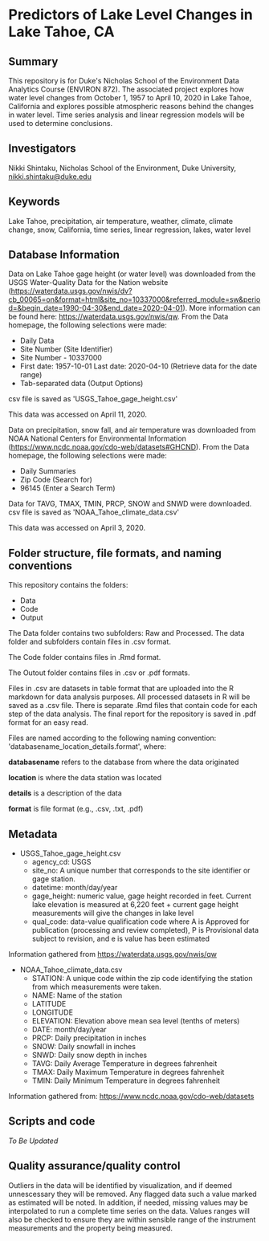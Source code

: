 # Predictors of Lake Level Changes in Lake Tahoe, CA

## Summary

This repository is for Duke's Nicholas School of the Environment Data Analytics Course (ENVIRON 872). The associated project explores how water level changes from October 1, 1957 to April 10, 2020 in Lake Tahoe, California and explores possible atmospheric reasons behind the changes in water level. Time series analysis and linear regression models will be used to determine conclusions. 

## Investigators

Nikki Shintaku, Nicholas School of the Environment, Duke University, nikki.shintaku@duke.edu 

## Keywords

Lake Tahoe, precipitation, air temperature, weather, climate, climate change, snow, California, time series, linear regression, lakes, water level

## Database Information

Data on Lake Tahoe gage height (or water level) was downloaded from the USGS Water-Quality Data for the Nation website (https://waterdata.usgs.gov/nwis/dv?cb_00065=on&format=html&site_no=10337000&referred_module=sw&period=&begin_date=1990-04-30&end_date=2020-04-01). More information can be found here: https://waterdata.usgs.gov/nwis/qw. 
From the Data homepage, the following selections were made:
* Daily Data
* Site Number (Site Identifier)
* Site Number - 10337000
* First date: 1957-10-01 Last date: 2020-04-10 (Retrieve data for the date range)
* Tab-separated data (Output Options)

csv file is saved as 'USGS_Tahoe_gage_height.csv'

This data was accessed on April 11, 2020. 

Data on precipitation, snow fall, and air temperature was downloaded from NOAA National Centers for Environmental Information (https://www.ncdc.noaa.gov/cdo-web/datasets#GHCND).
From the Data homepage, the following selections were made:
* Daily Summaries 
* Zip Code (Search for)
* 96145 (Enter a Search Term)

Data for TAVG, TMAX, TMIN, PRCP, SNOW and SNWD were downloaded. csv file is saved as 'NOAA_Tahoe_climate_data.csv'

This data was accessed on April 3, 2020. 

## Folder structure, file formats, and naming conventions 

This repository contains the folders:
* Data
* Code
* Output

The Data folder contains two subfolders: Raw and Processed. The data folder and subfolders contain files 
in .csv format. 

The Code folder contains files in .Rmd format. 

The Outout folder contains files in .csv or .pdf formats. 

Files in .csv are datasets in table format that are uploaded into the R markdown for data analysis purposes. All processed datasets in R will be saved as a .csv file. There is separate .Rmd files that contain code for each step of the data analysis. The final report for the repository is saved in .pdf format for an easy read. 

Files are named according to the following naming convention: 'databasename_location_details.format', where:

**databasename**  refers to the database from where the data originated

**location** is where the data station was located

**details** is a description of the data

**format** is file format (e.g., .csv, .txt, .pdf)

## Metadata

* USGS_Tahoe_gage_height.csv
  + agency_cd: USGS 
  + site_no: A unique number that corresponds to the site identifier or gage station.
  + datetime: month/day/year
  + gage_height: numeric value, gage height recorded in feet. Current lake elevation is measured at 6,220 feet + current gage height measurements will give the changes in lake level
  + qual_code: data-value qualification code where A is Approved for publication (processing and review completed), P is Provisional data subject to revision, and e is value has been estimated

Information gathered from https://waterdata.usgs.gov/nwis/qw

* NOAA_Tahoe_climate_data.csv
  + STATION: A unique code within the zip code identifying the station from which measurements were taken.
  + NAME: Name of the station
  + LATITUDE
  + LONGITUDE
  + ELEVATION: Elevation above mean sea level (tenths of meters)
  + DATE: month/day/year
  + PRCP: Daily precipitation in inches
  + SNOW: Daily snowfall in inches
  + SNWD: Daily snow depth in inches
  + TAVG: Daily Average Temperature in degrees fahrenheit
  + TMAX: Daily Maximum Temperature in degrees fahrenheit
  + TMIN: Daily Minimum Temperature in degrees fahrenheit
  
Information gathered from: https://www.ncdc.noaa.gov/cdo-web/datasets

## Scripts and code

*To Be Updated*

## Quality assurance/quality control

Outliers in the data will be identified by visualization, and if deemed unnescessary they will be removed. Any flagged data such a value marked as estimated will be noted. In addition, if needed, missing values may be interpolated to run a complete time series on the data. Values ranges will also be checked to ensure they are within sensible range of the instrument measurements and the property being measured. 
